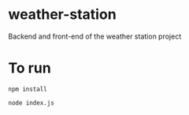 # weather-station
Backend and front-end of the weather station project

# To run

`npm install`

`node index.js`
